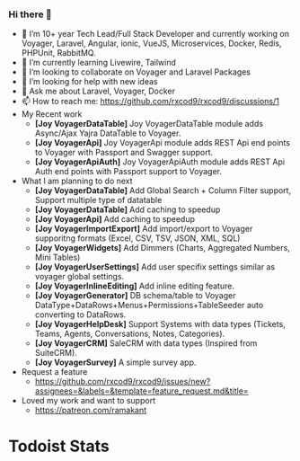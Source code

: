 ### Hi there 👋

- 🔭 I’m 10+ year Tech Lead/Full Stack Developer and currently working on Voyager, Laravel, Angular, ionic, VueJS, Microservices, Docker, Redis, PHPUnit, RabbitMQ.
- 🌱 I’m currently learning Livewire, Tailwind
- 👯 I’m looking to collaborate on Voyager and Laravel Packages
- 🤔 I’m looking for help with new ideas
- 💬 Ask me about Laravel, Voyager, Docker
- 📫 How to reach me: https://github.com/rxcod9/rxcod9/discussions/1
- My Recent work
  - **[Joy VoyagerDataTable]** Joy VoyagerDataTable module adds Async/Ajax Yajra DataTable to Voyager.
  - **[Joy VoyagerApi]** Joy VoyagerApi module adds REST Api end points to Voyager with Passport and Swagger support.
  - **[Joy VoyagerApiAuth]** Joy VoyagerApiAuth module adds REST Api Auth end points with Passport support to Voyager.
- What I am planning to do next
  - **[Joy VoyagerDataTable]** Add Global Search + Column Filter support, Support multiple type of datatable
  - **[Joy VoyagerDataTable]** Add caching to speedup
  - **[Joy VoyagerApi]** Add caching to speedup
  - **[Joy VoyagerImportExport]** Add import/export to Voyager supporitng formats (Excel, CSV, TSV, JSON, XML, SQL)
  - **[Joy VoyagerWidgets]** Add Dimmers (Charts, Aggregated Numbers, Mini Tables)
  - **[Joy VoyagerUserSettings]** Add user specifix settings similar as voyager global settings.
  - **[Joy VoyagerInlineEditing]** Add inline editing feature.
  - **[Joy VoyagerGenerator]** DB schema/table to Voyager DataType+DataRows+Menus+Permissions+TableSeeder auto converting to DataRows.
  - **[Joy VoyagerHelpDesk]** Support Systems with data types (Tickets, Teams, Agents, Conversations, Notes, Categories).
  - **[Joy VoyagerCRM]** SaleCRM with data types (Inspired from SuiteCRM).
  - **[Joy VoyagerSurvey]** A simple survey app.
- Request a feature
  - https://github.com/rxcod9/rxcod9/issues/new?assignees=&labels=&template=feature_request.md&title=
- Loved my work and want to support 
  - https://patreon.com/ramakant


# Todoist Stats

<!-- TODO-IST:START -->
<!-- TODO-IST:END -->
